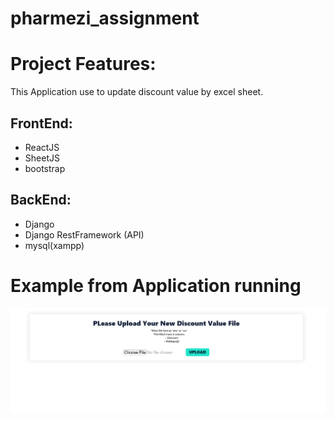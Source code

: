 # pharmezi_assignment

# Project Features:
This Application use to update discount value by excel sheet.

## FrontEnd:
- ReactJS
- SheetJS
- bootstrap

## BackEnd:
- Django
- Django RestFramework (API)
- mysql(xampp)

# Example from Application running
![image](run.png?raw=true)

